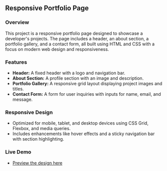 ## Responsive Portfolio Page

### Overview
This project is a responsive portfolio page designed to showcase a developer's projects. The page includes a header, an about section, a portfolio gallery, and a contact form, all built using HTML and CSS with a focus on modern web design and responsiveness.

### Features
- **Header:** A fixed header with a logo and navigation bar.
- **About Section:** A profile section with an image and description.
- **Portfolio Gallery:** A responsive grid layout displaying project images and titles.
- **Contact Form:** A form for user inquiries with inputs for name, email, and message.

### Responsive Design
- Optimized for mobile, tablet, and desktop devices using CSS Grid, Flexbox, and media queries.
- Includes enhancements like hover effects and a sticky navigation bar with section highlighting.

### Live Demo
- [Preview the design here](https://ayman-dwikat.github.io/Portfolio_ITG/)
